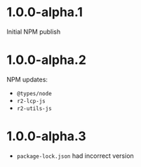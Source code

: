 # 1.0.0-alpha.1

Initial NPM publish

# 1.0.0-alpha.2

NPM updates:

* `@types/node`
* `r2-lcp-js`
* `r2-utils-js`

# 1.0.0-alpha.3

* `package-lock.json` had incorrect version

